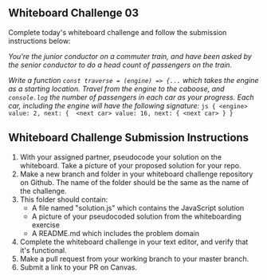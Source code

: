 ## Whiteboard Challenge 03

Complete today's whiteboard challenge and follow the submission instructions below:

*You're the junior conductor on a commuter train, and have been asked by the senior conductor to do a head count of passengers on the train.*

*Write a function `const traverse = (engine) => {...` which takes the engine as a starting location. Travel from the engine to the caboose, and `console.log` the number of passengers in each car as your progress. Each car, including the engine will have the following signature:*
    ```js
    { <engine>
        value: 2,
        next: {  <next car>
            value: 16,
            next: { <next car>
        }
    }
    ```


## Whiteboard Challenge Submission Instructions

1. With your assigned partner, pseudocode your solution on the whiteboard. Take a picture of your proposed solution for your repo.
1. Make a new branch and folder in your whiteboard challenge repository on Github. The name of the folder should be the same as the name of the challenge.
1. This folder should contain:
	- A file named "solution.js" which contains the JavaScript solution
	- A picture of your pseudocoded solution from the whiteboarding exercise
	- A README.md which includes the problem domain
1. Complete the whiteboard challenge in your text editor, and verify that it's functional.
1. Make a pull request from your working branch to your master branch.
1. Submit a link to your PR on Canvas.
